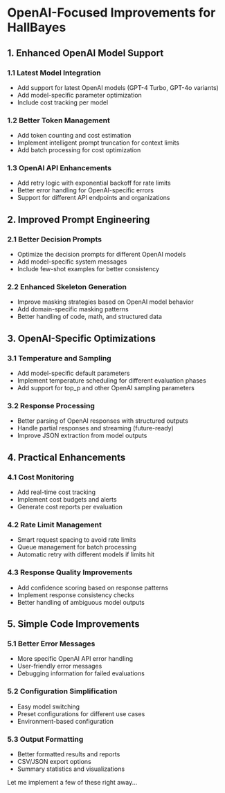 # OpenAI-Focused Improvements for HallBayes

## 1. Enhanced OpenAI Model Support

### 1.1 Latest Model Integration
- Add support for latest OpenAI models (GPT-4 Turbo, GPT-4o variants)
- Add model-specific parameter optimization
- Include cost tracking per model

### 1.2 Better Token Management
- Add token counting and cost estimation
- Implement intelligent prompt truncation for context limits
- Add batch processing for cost optimization

### 1.3 OpenAI API Enhancements
- Add retry logic with exponential backoff for rate limits
- Better error handling for OpenAI-specific errors
- Support for different API endpoints and organizations

## 2. Improved Prompt Engineering

### 2.1 Better Decision Prompts
- Optimize the decision prompts for different OpenAI models
- Add model-specific system messages
- Include few-shot examples for better consistency

### 2.2 Enhanced Skeleton Generation
- Improve masking strategies based on OpenAI model behavior
- Add domain-specific masking patterns
- Better handling of code, math, and structured data

## 3. OpenAI-Specific Optimizations

### 3.1 Temperature and Sampling
- Add model-specific default parameters
- Implement temperature scheduling for different evaluation phases
- Add support for top_p and other OpenAI sampling parameters

### 3.2 Response Processing
- Better parsing of OpenAI responses with structured outputs
- Handle partial responses and streaming (future-ready)
- Improve JSON extraction from model outputs

## 4. Practical Enhancements

### 4.1 Cost Monitoring
- Add real-time cost tracking
- Implement cost budgets and alerts
- Generate cost reports per evaluation

### 4.2 Rate Limit Management
- Smart request spacing to avoid rate limits
- Queue management for batch processing
- Automatic retry with different models if limits hit

### 4.3 Response Quality Improvements
- Add confidence scoring based on response patterns
- Implement response consistency checks
- Better handling of ambiguous model outputs

## 5. Simple Code Improvements

### 5.1 Better Error Messages
- More specific OpenAI API error handling
- User-friendly error messages
- Debugging information for failed evaluations

### 5.2 Configuration Simplification
- Easy model switching
- Preset configurations for different use cases
- Environment-based configuration

### 5.3 Output Formatting
- Better formatted results and reports
- CSV/JSON export options
- Summary statistics and visualizations

Let me implement a few of these right away...
